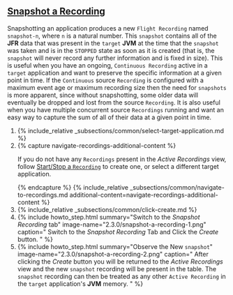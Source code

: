 ## [Snapshot a Recording](#snapshot-a-recording)
Snapshotting an application produces a new `Flight Recording` named `snapshot-n`,
where `n` is a natural number. This `snapshot` contains all of the **JFR** data that
was present in the <code>target</code> **JVM** at the time that the `snapshot` was taken and is in
the `STOPPED` state as soon as it is created (that is, the` snapshot` will never
record any further information and is fixed in size). This is useful when you
have an ongoing, `Continuous Recording` active in a <code>target</code> application and want
to preserve the specific information at a given point in time. If the
`Continuous` source `Recording` is configured with a maximum event age or maximum
recording size then the need for `snapshots` is more apparent, since without
snapshotting, some older data will eventually be dropped and lost from the
source `Recording`. It is also useful when you have multiple concurrent source
`Recordings` running and want an easy way to capture the sum of all of their data
at a given point in time.

<ol>
  <li>
    {% include_relative _subsections/common/select-target-application.md %}
  </li>
  <li>
    {% capture navigate-recordings-additional-content %}
      <p>
        If you do not have any <code>Recordings</code> present in the <i>Active Recordings</i>
        view, follow
        <a href="{{ page.url }}#startstop-a-recording">Start/Stop a <code>Recording</code></a>
        to create one, or select a different target application.
      </p>
    {% endcapture %}
    {% include_relative _subsections/common/navigate-to-recordings.md additional-content=navigate-recordings-additional-content %}
  </li>
  <li>
    {% include_relative _subsections/common/click-create.md %}
  </li>
  <li>
    {% include howto_step.html
      summary="Switch to the <i>Snapshot Recording</i> tab"
      image-name="2.3.0/snapshot-a-recording-1.png"
      caption="
        Switch to the <i>Snapshot Recording</i> Tab and Click the <i>Create</i>
        button.
      "
    %}
  </li>
  <li>
    {% include howto_step.html
      summary="Observe the New <code>snapshot</code>"
      image-name="2.3.0/snapshot-a-recording-2.png"
      caption="
        After clicking the <i>Create</i> button you will be returned to the
        <i>Active Recordings</i> view and the new <code>snapshot</code> recording will be present
        in the table. The <code>snapshot</code> recording can then be treated as any other
        <code>Active Recording</code> in the <code>target</code> application's <b>JVM</b> memory.
      "
    %}
  </li>
</ol>
